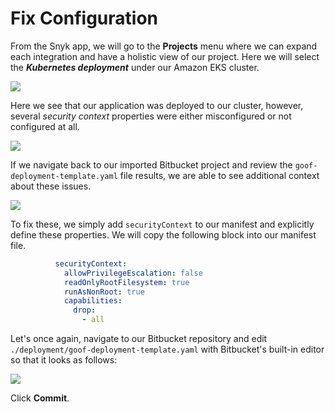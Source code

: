 # Fix Configuration

From the Snyk app, we will go to the **Projects** menu where we can expand each integration and have a holistic view of our project. Here we will select the _**Kubernetes deployment**_ under our Amazon EKS cluster.

![](../../../.gitbook/assets/snyk-projects-03.png)

Here we see that our application was deployed to our cluster, however, several _security context_ properties were either misconfigured or not configured at all.

![](../../../.gitbook/assets/snyk-eks-integration-03.png)

If we navigate back to our imported Bitbucket project and review the `goof-deployment-template.yaml` file results, we are able to see additional context about these issues.

![](../../../.gitbook/assets/snyk-k8s-report.png)

To fix these, we simply add `securityContext` to our manifest and explicitly define these properties. We will copy the following block into our manifest file.

```yaml
          securityContext:
            allowPrivilegeEscalation: false
            readOnlyRootFilesystem: true
            runAsNonRoot: true
            capabilities:
              drop:
                - all
```

Let's once again, navigate to our Bitbucket repository and edit `./deployment/goof-deployment-template.yaml` with Bitbucket's built-in editor so that it looks as follows:

![](../../../.gitbook/assets/bitbucket-edit-manifest.png)

Click **Commit**.

